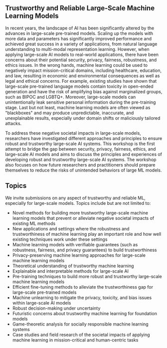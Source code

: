 ## Trustworthy and Reliable Large-Scale Machine Learning Models

In recent years, the landscape of AI has been significantly altered by the advances in large-scale pre-trained models. Scaling up the models with more data and parameters has significantly improved performance and achieved great success in a variety of applications, from natural language understanding to multi-modal representation learning. However, when applying large-scale AI models to real-world applications, there have been concerns about their potential security, privacy, fairness, robustness, and ethics issues. In the wrong hands, machine learning could be used to negatively impact mission-critical domains, including healthcare, education, and law, resulting in economic and environmental consequences as well as legal and ethical concerns. For example, existing studies have shown that large-scale pre-trained language models contain toxicity in open-ended generation and have the risk of amplifying bias against marginalized groups, such as BIPOC and LGBTQ+. Moreover, large-scale models can unintentionally leak sensitive personal information during the pre-training stage. Last but not least, machine learning models are often viewed as "blackboxes" and may produce unpredictable, inaccurate, and unexplainable results, especially under domain shifts or maliciously tailored attacks.

To address these negative societal impacts in large-scale models, researchers have investigated different approaches and principles to ensure robust and trustworthy large-scale AI systems. This workshop is the first attempt to bridge the gap between security, privacy, fairness, ethics, and large-scale AI models and aims to discuss the principles and experiences of developing robust and trustworthy large-scale AI systems. The workshop also focuses on how future researchers and practitioners should prepare themselves to reduce the risks of unintended behaviors of large ML models.

## Topics

We invite submissions on any aspect of trustworthy and reliable ML, especially for large-scale models. Topics include but are not limited to:

- Novel methods for building more trustworthy large-scale machine learning models that prevent or alleviate negative societal impacts of existing ML methods
- New applications and settings where the robustness and trustworthiness of machine learning play an important role and how well existing techniques work under these settings
- Machine learning models with verifiable guarantees (such as robustness, fairness, and privacy guarantees) to build trustworthiness
- Privacy-preserving machine learning approaches for large-scale machine learning models
- Theoretical understanding of trustworthy machine learning
- Explainable and interpretable methods for large-scale AI
- Pre-training techniques to build more robust and trustworthy large-scale machine learning models
- Efficient fine-tuning methods to alleviate the trustworthiness gap for large-scale pre-trained models
- Machine unlearning to mitigate the privacy, toxicity, and bias issues within large-scale AI models
- Robust decision-making under uncertainty
- Futuristic concerns about trustworthy machine learning for foundation models
- Game-theoretic analysis for socially responsible machine learning systems
- Case studies and field research of the societal impacts of applying machine learning in mission-critical and human-centric tasks